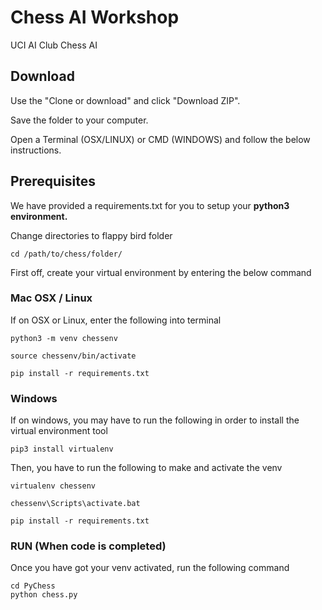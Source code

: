 # Chess AI Workshop
UCI AI Club Chess AI  

## Download

Use the "Clone or download" and click "Download ZIP".

Save the folder to your computer.

Open a Terminal (OSX/LINUX) or CMD (WINDOWS) and follow the below instructions.

## Prerequisites

We have provided a requirements.txt for you to setup your **python3 environment.**

Change directories to flappy bird folder
```
cd /path/to/chess/folder/
```

First off, create your virtual environment by entering the below command

### Mac OSX / Linux

If on OSX or Linux, enter the following into terminal
```
python3 -m venv chessenv

source chessenv/bin/activate

pip install -r requirements.txt
```

### Windows

If on windows, you may have to run the following in order to install the virtual environment tool

```
pip3 install virtualenv
```

Then, you have to run the following to make and activate the venv
```
virtualenv chessenv

chessenv\Scripts\activate.bat

pip install -r requirements.txt
```
### RUN (When code is completed)

Once you have got your venv activated, run the following command

```
cd PyChess
python chess.py
```
